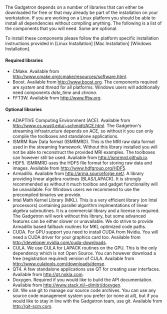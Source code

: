 The Gadgetron depends on a number of libraries that can either be downloaded for free or that may already be part of the installation on your workstation. If you are working on a Linux platform you should be able to install all dependencies without compiling anything. The following is a list of the components that you will need. Some are optional.

To install these components please follow the platform specific installation instructions provided in [Linux Installation] [Mac Installation] [Windows Installation].

#### Required libraries

* CMake. Available from <http://www.cmake.org/cmake/resources/software.html>.
* Boost. Available from <http://www.boost.org>. The components required are _system_ and _thread_ for all platforms. Windows users will additionally need components _date_time_ and _chrono_.
* FFT3W. Available from <http://www.fftw.org>.

#### Optional libraries

* ADAPTIVE Computing Environment (ACE). Available from <http://www.cs.wustl.edu/~schmidt/ACE.html>. The Gadgetron's streaming infrastructure depends on ACE, so without it you can only compile the toolboxes and standalone applications.
* ISMRM Raw Data format (ISMRMRD). This is the MRI raw data format used in the streaming framework. Without this library installed you will not be able to reconstruct the provided MRI examples. The toolboxes can however still be used. Available from <http://ismrmrd.github.io>.
* HDF5. ISMRMRD uses the HDF5 file format for storing raw data and images. Available from <http://www.hdfgroup.org/HDF5>.
* Armadillo. Available from <http://arma.sourceforge.net/>. A library providing linear algebra routines (BLAS/LAPACK). It is strongly recommended as without it much toolbox and gadget functionality will be unavailable. For Windows users we recommend to use the precompiled binaries we provide.
* Intel Math Kernel Library (MKL). This is a very efficient library (on Intel processors) containing parallel algorithm implmentations of linear algebra subroutines. It is a commercial library and a license is required. The Gadgetron will work without this library, but some advanced features can be either slower or unavailable. We do strive to provide Armadillo based fallback routines for MKL optimized code paths.
* CUDA. For GPU support you need to install CUDA from Nvidia. You will need a CUDA driver for your graphics card too. Available from <http://developer.nvidia.com/cuda-downloads>.
* CULA. We use CULA for LAPACK routines on the GPU. This is the only dependency which is not Open Source. You can however download a free (registration required) version of CULA. Available from <http://www.culatools.com/downloads/dense>.
* QT4. A few standalone applications use QT for creating user interfaces. Available from <http://qt.nokia.com>.
* Doxygen. Required if you would like to build the API documentation. Available from <http://www.stack.nl/~dimitri/doxygen>.
* Git. We use git to manage our source code archives. You can use any source code management system you prefer (or none at all), but if you would like to stay in line with the Gadgetron team, use git. Available from <http://git-scm.com>.
